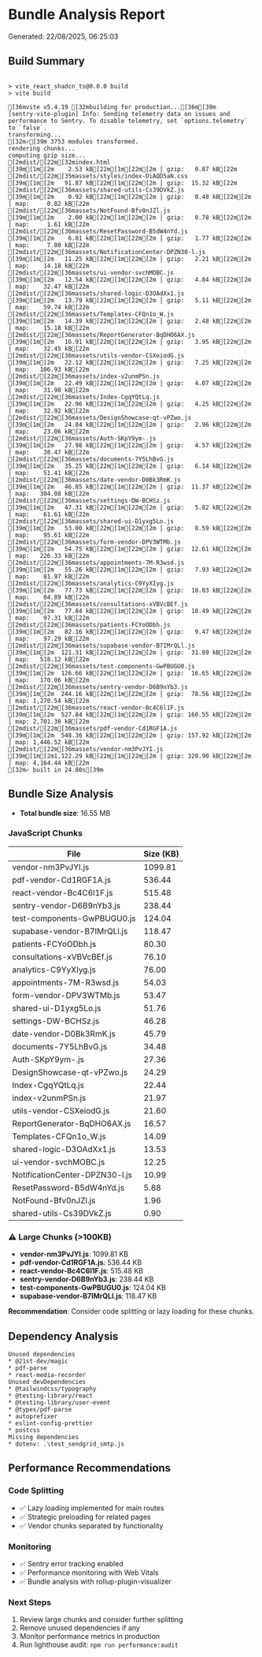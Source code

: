 # Bundle Analysis Report

Generated: 22/08/2025, 06:25:03

## Build Summary

```

> vite_react_shadcn_ts@0.0.0 build
> vite build

[36mvite v5.4.19 [32mbuilding for production...[36m[39m
[sentry-vite-plugin] Info: Sending telemetry data on issues and performance to Sentry. To disable telemetry, set `options.telemetry` to `false`.
transforming...
[32m✓[39m 3753 modules transformed.
rendering chunks...
computing gzip size...
[2mdist/[22m[32mindex.html                             [39m[1m[2m    2.53 kB[22m[1m[22m[2m │ gzip:   0.87 kB[22m
[2mdist/[22m[35massets/styles/index-DiAQD5aN.css       [39m[1m[2m   91.87 kB[22m[1m[22m[2m │ gzip:  15.32 kB[22m
[2mdist/[22m[36massets/shared-utils-Cs39DVkZ.js        [39m[1m[2m    0.92 kB[22m[1m[22m[2m │ gzip:   0.48 kB[22m[2m │ map:     0.82 kB[22m
[2mdist/[22m[36massets/NotFound-Bfv0nJZl.js            [39m[1m[2m    2.00 kB[22m[1m[22m[2m │ gzip:   0.78 kB[22m[2m │ map:     1.61 kB[22m
[2mdist/[22m[36massets/ResetPassword-B5dW4nYd.js       [39m[1m[2m    6.01 kB[22m[1m[22m[2m │ gzip:   1.77 kB[22m[2m │ map:     7.80 kB[22m
[2mdist/[22m[36massets/NotificationCenter-DPZN30-l.js  [39m[1m[2m   11.25 kB[22m[1m[22m[2m │ gzip:   2.21 kB[22m[2m │ map:    14.18 kB[22m
[2mdist/[22m[36massets/ui-vendor-svchMOBC.js           [39m[1m[2m   12.54 kB[22m[1m[22m[2m │ gzip:   4.84 kB[22m[2m │ map:    32.47 kB[22m
[2mdist/[22m[36massets/shared-logic-D3OAdXx1.js        [39m[1m[2m   13.79 kB[22m[1m[22m[2m │ gzip:   5.11 kB[22m[2m │ map:    59.74 kB[22m
[2mdist/[22m[36massets/Templates-CFQn1o_W.js           [39m[1m[2m   14.39 kB[22m[1m[22m[2m │ gzip:   2.48 kB[22m[2m │ map:    15.18 kB[22m
[2mdist/[22m[36massets/ReportGenerator-BqDHO6AX.js     [39m[1m[2m   16.91 kB[22m[1m[22m[2m │ gzip:   3.95 kB[22m[2m │ map:    32.45 kB[22m
[2mdist/[22m[36massets/utils-vendor-CSXeiodG.js        [39m[1m[2m   22.12 kB[22m[1m[22m[2m │ gzip:   7.25 kB[22m[2m │ map:   106.93 kB[22m
[2mdist/[22m[36massets/index-v2unmPSn.js               [39m[1m[2m   22.49 kB[22m[1m[22m[2m │ gzip:   4.07 kB[22m[2m │ map:    31.90 kB[22m
[2mdist/[22m[36massets/Index-CgqYQtLq.js               [39m[1m[2m   22.96 kB[22m[1m[22m[2m │ gzip:   4.25 kB[22m[2m │ map:    32.92 kB[22m
[2mdist/[22m[36massets/DesignShowcase-qt-vPZwo.js      [39m[1m[2m   24.84 kB[22m[1m[22m[2m │ gzip:   2.96 kB[22m[2m │ map:    23.06 kB[22m
[2mdist/[22m[36massets/Auth-SKpY9ym-.js                [39m[1m[2m   27.98 kB[22m[1m[22m[2m │ gzip:   4.57 kB[22m[2m │ map:    38.47 kB[22m
[2mdist/[22m[36massets/documents-7Y5LhBvG.js           [39m[1m[2m   35.25 kB[22m[1m[22m[2m │ gzip:   6.14 kB[22m[2m │ map:    51.41 kB[22m
[2mdist/[22m[36massets/date-vendor-D0Bk3RmK.js         [39m[1m[2m   46.85 kB[22m[1m[22m[2m │ gzip:  11.37 kB[22m[2m │ map:   304.08 kB[22m
[2mdist/[22m[36massets/settings-DW-BCHSz.js            [39m[1m[2m   47.31 kB[22m[1m[22m[2m │ gzip:   5.82 kB[22m[2m │ map:    61.61 kB[22m
[2mdist/[22m[36massets/shared-ui-D1yxg5Lo.js           [39m[1m[2m   53.00 kB[22m[1m[22m[2m │ gzip:   8.59 kB[22m[2m │ map:    95.61 kB[22m
[2mdist/[22m[36massets/form-vendor-DPV3WTMb.js         [39m[1m[2m   54.75 kB[22m[1m[22m[2m │ gzip:  12.61 kB[22m[2m │ map:   226.33 kB[22m
[2mdist/[22m[36massets/appointments-7M-R3wsd.js        [39m[1m[2m   55.26 kB[22m[1m[22m[2m │ gzip:   7.93 kB[22m[2m │ map:    81.97 kB[22m
[2mdist/[22m[36massets/analytics-C9YyXIyg.js           [39m[1m[2m   77.73 kB[22m[1m[22m[2m │ gzip:  10.03 kB[22m[2m │ map:    84.89 kB[22m
[2mdist/[22m[36massets/consultations-xVBVcBEf.js       [39m[1m[2m   77.84 kB[22m[1m[22m[2m │ gzip:  10.49 kB[22m[2m │ map:    97.31 kB[22m
[2mdist/[22m[36massets/patients-FCYoODbh.js            [39m[1m[2m   82.16 kB[22m[1m[22m[2m │ gzip:   9.47 kB[22m[2m │ map:    97.29 kB[22m
[2mdist/[22m[36massets/supabase-vendor-B7IMrQLl.js     [39m[1m[2m  121.31 kB[22m[1m[22m[2m │ gzip:  31.89 kB[22m[2m │ map:   518.12 kB[22m
[2mdist/[22m[36massets/test-components-GwPBUGU0.js     [39m[1m[2m  126.66 kB[22m[1m[22m[2m │ gzip:  16.65 kB[22m[2m │ map:   170.06 kB[22m
[2mdist/[22m[36massets/sentry-vendor-D6B9nYb3.js       [39m[1m[2m  244.16 kB[22m[1m[22m[2m │ gzip:  78.56 kB[22m[2m │ map: 1,270.54 kB[22m
[2mdist/[22m[36massets/react-vendor-Bc4C6l1F.js        [39m[1m[2m  527.84 kB[22m[1m[22m[2m │ gzip: 160.55 kB[22m[2m │ map: 2,701.30 kB[22m
[2mdist/[22m[36massets/pdf-vendor-Cd1RGF1A.js          [39m[1m[2m  548.36 kB[22m[1m[22m[2m │ gzip: 157.92 kB[22m[2m │ map: 1,446.52 kB[22m
[2mdist/[22m[36massets/vendor-nm3PvJYI.js              [39m[1m[2m1,122.29 kB[22m[1m[22m[2m │ gzip: 320.90 kB[22m[2m │ map: 4,164.44 kB[22m
[32m✓ built in 24.80s[39m
```

## Bundle Size Analysis

- **Total bundle size**: 16.55 MB

### JavaScript Chunks

| File                           | Size (KB) |
| ------------------------------ | --------- |
| vendor-nm3PvJYI.js             | 1099.81   |
| pdf-vendor-Cd1RGF1A.js         | 536.44    |
| react-vendor-Bc4C6l1F.js       | 515.48    |
| sentry-vendor-D6B9nYb3.js      | 238.44    |
| test-components-GwPBUGU0.js    | 124.04    |
| supabase-vendor-B7IMrQLl.js    | 118.47    |
| patients-FCYoODbh.js           | 80.30     |
| consultations-xVBVcBEf.js      | 76.10     |
| analytics-C9YyXIyg.js          | 76.00     |
| appointments-7M-R3wsd.js       | 54.03     |
| form-vendor-DPV3WTMb.js        | 53.47     |
| shared-ui-D1yxg5Lo.js          | 51.76     |
| settings-DW-BCHSz.js           | 46.28     |
| date-vendor-D0Bk3RmK.js        | 45.79     |
| documents-7Y5LhBvG.js          | 34.48     |
| Auth-SKpY9ym-.js               | 27.36     |
| DesignShowcase-qt-vPZwo.js     | 24.29     |
| Index-CgqYQtLq.js              | 22.44     |
| index-v2unmPSn.js              | 21.97     |
| utils-vendor-CSXeiodG.js       | 21.60     |
| ReportGenerator-BqDHO6AX.js    | 16.57     |
| Templates-CFQn1o_W.js          | 14.09     |
| shared-logic-D3OAdXx1.js       | 13.53     |
| ui-vendor-svchMOBC.js          | 12.25     |
| NotificationCenter-DPZN30-l.js | 10.99     |
| ResetPassword-B5dW4nYd.js      | 5.88      |
| NotFound-Bfv0nJZl.js           | 1.96      |
| shared-utils-Cs39DVkZ.js       | 0.90      |

### ⚠️ Large Chunks (>100KB)

- **vendor-nm3PvJYI.js**: 1099.81 KB
- **pdf-vendor-Cd1RGF1A.js**: 536.44 KB
- **react-vendor-Bc4C6l1F.js**: 515.48 KB
- **sentry-vendor-D6B9nYb3.js**: 238.44 KB
- **test-components-GwPBUGU0.js**: 124.04 KB
- **supabase-vendor-B7IMrQLl.js**: 118.47 KB

**Recommendation**: Consider code splitting or lazy loading for these chunks.

## Dependency Analysis

```
Unused dependencies
* @21st-dev/magic
* pdf-parse
* react-media-recorder
Unused devDependencies
* @tailwindcss/typography
* @testing-library/react
* @testing-library/user-event
* @types/pdf-parse
* autoprefixer
* eslint-config-prettier
* postcss
Missing dependencies
* dotenv: .\test_sendgrid_smtp.js
```

## Performance Recommendations

### Code Splitting

- ✅ Lazy loading implemented for main routes
- ✅ Strategic preloading for related pages
- ✅ Vendor chunks separated by functionality

### Monitoring

- ✅ Sentry error tracking enabled
- ✅ Performance monitoring with Web Vitals
- ✅ Bundle analysis with rollup-plugin-visualizer

### Next Steps

1. Review large chunks and consider further splitting
2. Remove unused dependencies if any
3. Monitor performance metrics in production
4. Run lighthouse audit: `npm run performance:audit`
